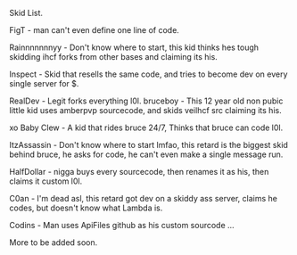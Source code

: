 Skid List.


FigT - man can't even define one line of code.

Rainnnnnnnyy - Don't know where to start, this kid thinks hes tough skidding ihcf forks from other bases and claiming its his.

Inspect - Skid that resells the same code, and tries to become dev on every single server for $.

RealDev - Legit forks everything l0l. bruceboy - This 12 year old non pubic little kid uses amberpvp sourcecode, and skids veilhcf src claiming its his.

xo Baby Clew - A kid that rides bruce 24/7, Thinks that bruce can code l0l.

ItzAssassin - Don't know where to start lmfao, this retard is the biggest skid behind bruce, he asks for code, he can't even make a single message run.

HalfDollar - nigga buys every sourcecode, then renames it as his, then claims it custom l0l.

C0an - I'm dead asl, this retard got dev on a skiddy ass server, claims he codes, but doesn't know what Lambda is.

Codins - Man uses ApiFiles github as his custom sourcode ...

More to be added soon.
